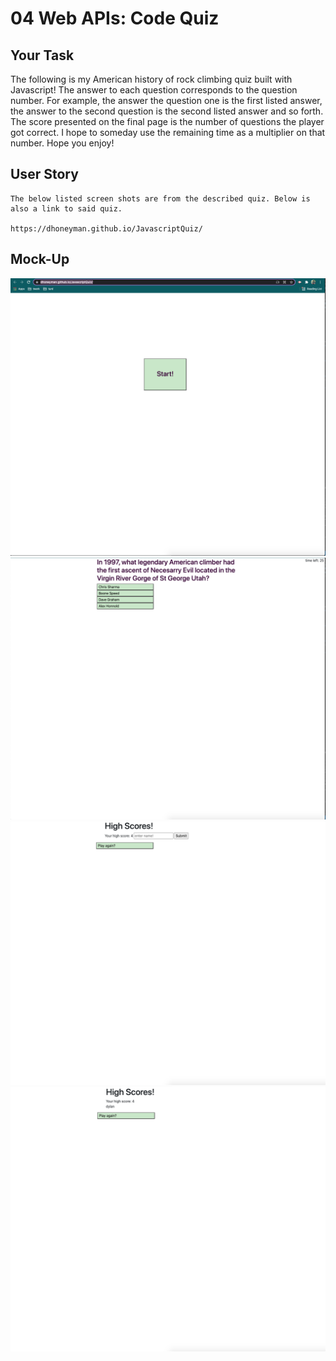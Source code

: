 # 04 Web APIs: Code Quiz

## Your Task

The following is my American history of rock climbing quiz built with Javascript! The answer to each question corresponds to the question number. For example, the answer the question one is the first listed answer, the answer to the second question is the second listed answer and so forth. The score presented on the final page is the number of questions the player got correct. I hope to someday use the remaining time as a multiplier on that number. Hope you enjoy!

## User Story

```
The below listed screen shots are from the described quiz. Below is also a link to said quiz. 

https://dhoneyman.github.io/JavascriptQuiz/

```

## Mock-Up

![start page for the quiz](Assets/images/start.png)
![question number one](Assets/images/num1.png)
![page where your score is presented and player can enter name](Assets/images/enterName.png)
![screen after submitting score](Assets/images/Highscore.png)